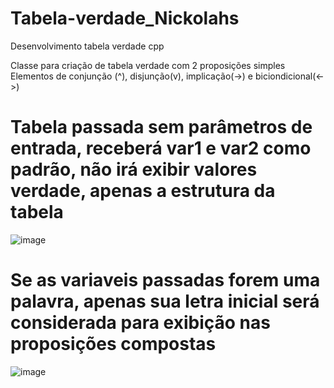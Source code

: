 # Tabela-verdade_Nickolahs
Desenvolvimento tabela verdade cpp

Classe para criação de tabela verdade com 2 proposições simples
Elementos de conjunção (^), disjunção(v), implicação(->) e 
biciondicional(<->)

# Tabela passada sem parâmetros de entrada, receberá var1 e var2 como padrão, não irá exibir valores verdade, apenas a estrutura da tabela

![image](https://user-images.githubusercontent.com/104036146/164106923-d874ee48-f00f-4d8c-bf02-7f4d63447bbc.png)

# Se as variaveis passadas forem uma palavra, apenas sua letra inicial será considerada para exibição nas proposições compostas

![image](https://user-images.githubusercontent.com/104036146/164107060-5ad46820-2161-455a-b18f-5bced31f1279.png)

